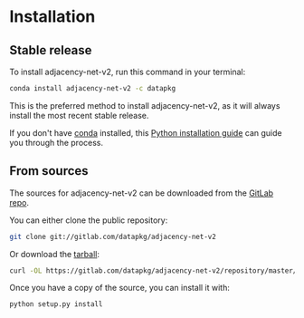 # Installation

## Stable release

To install adjacency-net-v2, run this command in your terminal:

```bash
conda install adjacency-net-v2 -c datapkg
```

This is the preferred method to install adjacency-net-v2, as it will always install the most recent stable release.

If you don't have [conda] installed, this [Python installation guide] can guide
you through the process.

[conda]: https://conda.io
[Python installation guide]: https://conda.io/docs/user-guide/install/index.html

## From sources

The sources for adjacency-net-v2 can be downloaded from the [GitLab repo].

You can either clone the public repository:

```bash
git clone git://gitlab.com/datapkg/adjacency-net-v2
```

Or download the [tarball]:

```bash
curl -OL https://gitlab.com/datapkg/adjacency-net-v2/repository/master/archive.tar
```

Once you have a copy of the source, you can install it with:

```bash
python setup.py install
```

[GitLab repo]: https://gitlab.com/datapkg/adjacency-net-v2
[tarball]: https://gitlab.com/datapkg/adjacency-net-v2/repository/master/archive.tar

